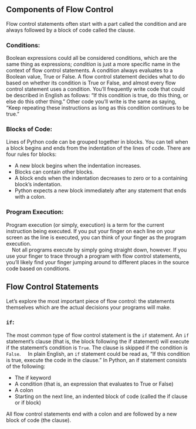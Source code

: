 ## Components of Flow Control
Flow control statements often start with a part called the condition and are always followed by a block of code called the clause. 

### Conditions:
Boolean expressions could all be considered conditions, which are the same thing as expressions; *condition* is just a more specific name in the context of flow control statements. A condition always evaluates to a Boolean value, True or False. A flow control statement decides what to do based on whether its condition is True or False, and almost every flow control statement uses a condition. You’ll frequently write code that could be described in English as follows: “If this condition is true, do this thing, or else do this other thing.” Other code you’ll write is the same as saying, “Keep repeating these instructions as long as this condition continues to be true.”

### Blocks of Code:
Lines of Python code can be grouped together in blocks. You can tell when a block begins and ends from the indentation of the lines of code. There are four rules for blocks:
- A new block begins when the indentation increases.
- Blocks can contain other blocks.
- A block ends when the indentation decreases to zero or to a containing block’s indentation.
- Python expects a new block immediately after any statement that ends 
with a colon.

### Program Execution:
Program execution (or simply, execution) is a term for the current instruction being executed. If you put your finger on each line on your screen as the line is executed, you can think of your finger as the program execution.  
&nbsp;&nbsp;&nbsp;&nbsp;Not all programs execute by simply going straight down, however. If you use your finger to trace through a program with flow control statements, you’ll likely find your finger jumping around to different places in the source code based on conditions.

## Flow Control Statements
Let’s explore the most important piece of flow control: the statements themselves which are the actual decisions your programs will make.

### `if`:
The most common type of flow control statement is the `if` statement. An `if` statement’s clause (that is, the block following the if statement) will execute if the statement’s condition is `True`. The clause is skipped if the condition is `False`.
&nbsp;&nbsp;&nbsp;&nbsp;In plain English, an `if` statement could be read as, “If this condition is true, execute the code in the clause.” In Python, an if statement consists of the following:
- The if keyword
- A condition (that is, an expression that evaluates to True or False)
- A colon
- Starting on the next line, an indented block of code (called the if clause or if block)

All flow control statements end with a colon and are followed by a new block of code (the clause).
